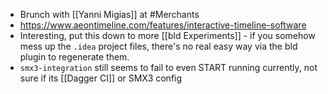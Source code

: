 - Brunch with [[Yanni Migias]] at #Merchants
- https://www.aeontimeline.com/features/interactive-timeline-software
- Interesting, put this down to more [[bld Experiments]] - if you somehow mess up the `.idea` project files, there's no real easy way via the bld plugin to regenerate them.
- `smx3-integration` still seems to fail to even START running currently, not sure if its [[Dagger CI]] or SMX3 config